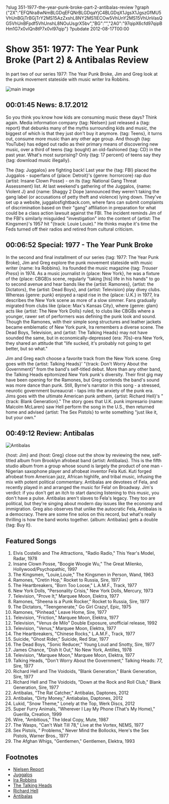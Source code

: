 ?slug 351-1977-the-year-punk-broke-part-2-antibalas-review
?graph {"2X":"EFQNra8wNmBLGDqEFQNrBLGDqaYjC4BLGDqX1JgsX1JgszGfMU5VhUnBGjTrBGjTrY2MS15AzZxshL8NY2MS1lECOw5VhUnY2MS15VhUnVasQG5VhUnBFpdf5VhUnshL8NOuUsgrX5bv","BG":"","2A0":"97qipX6cfd97qipBHm1G7x0vlQn8tP7x0vl97qip"}
?pubdate 2012-08-17T00:00

# Show 351: 1977: The Year Punk Broke (Part 2) & Antibalas Review
In part two of our series 1977: The Year Punk Broke, Jim and Greg look at the punk movement stateside with music writer Ira Robbins. 

![main image](http://static.soundopinions.org/images/2012/1977_part2.jpg)

## 00:01:45 News: 8.17.2012
So you think you know how kids are consuming music these days? Think again. Media information company {tag: Nielsen} just released a {tag: report} that debunks many of the myths surrounding kids and music, the biggest of which is that they just don't buy it anymore. {tag: Teens}, it turns out, consume more music than any other age group. And though {tag: YouTube} has edged out radio as their primary means of discovering new music, over a third of teens {tag: bought} an old-fashioned {tag: CD} in the past year. What's most surprising? Only {tag: 17 percent} of teens say they {tag: download music illegally}.

The {tag: Juggalos} are fighting back! Last year the {tag: FBI} placed the Juggalos - superfans of {place: Detroit}'s {genre: horrorcore} rap duo {artist: Insane Clown Posse} - on its {tag: National Gang Threat Assessment} list. At last weekend's gathering of the Juggalos, {name: Violent J} and {name: Shaggy 2 Dope }announced they weren't taking the gang label (or accusations of petty theft and violence) lying down. They've set up a website, juggalosfightback.com, where fans can submit complaints of discrimination based on their "gang" affiliation in preparation for what could be a class action lawsuit against the FBI. The incident reminds Jim of the FBI's similarly misguided "investigation" into the content of {artist: The Kingsmen}'s 1957 hit "{track: Louie Louie}." He thinks maybe it's time the Feds turned off their radios and retired from cultural criticism.

## 00:06:52 Special: 1977 - The Year Punk Broke
In the second and final installment of our series {tag: 1977: The Year Punk Broke}, Jim and Greg explore the punk movement stateside with music writer {name: Ira Robbins}. Ira founded the music magazine {tag: *Trouser Press*} in 1974. As a music journalist in {place: New York}, he was a fixture of the {place: CBGB}s scene, regularly "taking [his] life in his hands" to go to second avenue and hear bands like the {artist: Ramones}, {artist: the Dictators}, the {artist: Dead Boys}, and {artist: Television} play divey clubs. Whereas {genre: punk} enjoyed a rapid rise in the {place: U.K.} in 1977, Ira describes the New York scene as more of a slow simmer. Fans gradually migrated from clubs like {place: Max's Kansas City}, where {genre: glam} acts like {artist: The New York Dolls} ruled, to clubs like CBGBs where a younger, rawer set of performers was defining the punk look and sound. Though the Ramones, with their simple song structures and leather jackets became emblematic of New York punk, Ira remembers a diverse scene. The Dead Boys, Television, and {artist: The Talking Heads} may not have sounded the same, but in economically-depressed {era: 70s}-era New York, they shared an attitude that "life sucked, it's probably not going to get better, but so what."

Jim and Greg each choose a favorite track from the New York scene. Greg goes with the {artist: Talking Heads}' "{track: Don't Worry About the Government}" from the band's self-titled debut. More than any other band, the Talking Heads epitomized New York punk's diversity. Their first gig may have been opening for the Ramones, but Greg contends the band's sound was more dance than punk. Still, Byrne's narrator in this song - a stressed, neurotic government bureaucrat - taps into the anxiety of the punk era. Jims goes with the ultimate American punk anthem, {artist: Richard Hell}'s "{track: Blank Generation}." The story goes that U.K. punk impresario {name: Malcolm McLaren} saw Hell perform the song in the U.S., then returned home and advised {artist: The Sex Pistols} to write something "just like it, but your own."

## 00:49:12 Review: Antibalas
![Antibalas](http://is4.mzstatic.com/image/thumb/Music7/v4/eb/49/13/eb491308-65a9-8ed7-e15f-373b2e838a9e/source/600x600bb.jpg "3633216/542438584")

{host: Jim} and {host: Greg} close out the show by reviewing the new, self-titled album from Brooklyn afrobeat band {artist: Antibalas}. This is the fifth studio album from a group whose sound is largely the product of one man - Nigerian saxophone player and afrobeat inventor Fela Kuti. Kuti forged afrobeat from American jazz, African highlife, and tribal music, infusing the mix with potent political commentary. Antibalas are devotees of Fela, and recently played in and arranged the music for Fela! on Broadway. Jim's verdict: if you don't get an itch to start dancing listening to this music, you don't have a pulse. Antibalas aren't slaves to Fela's legacy. They too are political, but they're singing about modern day issues like the economy and immigration. Greg also observes that unlike the autocratic Fela, Antibalas is a democracy. There are some fine solos on this record, but what's really thrilling is how the band works together. {album: Antibalas} gets a double {tag: Buy It}.

## Featured Songs
1. Elvis Costello and The Attractions, "Radio Radio," This Year's Model, Radar, 1978
2. Insane Clown Posse, "Boogie Woogie Wu," The Great Milenko, Hollywood/Psychopathic, 1997
3. The Kingsmen, "Louie,Louie," The Kingsmen in Person, Wand, 1963
4. Ramones, "Cretin Hop," Rocket to Russia, Sire, 1977
5. The Heartbreakers, "Born Too Loose," L.A.M.F., Track, 1977
6. New York Dolls, "Personality Crisis," New York Dolls, Mercury, 1973
7. Television, "Prove It," Marquee Moon, Elektra, 1977
8. Ramones, "Sheena is a Punk Rocker," Rocket to Russia, Sire, 1977
9. The Dictators, "Teengenerate," Go Girl Crazy!, Epic, 1975
10. Ramones, "Pinhead," Leave Home, Sire, 1977
11. Television, "Friction," Marquee Moon, Elektra, 1977
12. Television, "Venus de Milo" Double Exposure, unofficial release, 1992
13. Television, "Venus," Marquee Moon, Elektra, 1977
14. The Heartbreakers, "Chinese Rocks," L.A.M.F., Track, 1977
15. Suicide, "Ghost Rider," Suicide, Red Star, 1977
16. The Dead Boys, "Sonic Reducer," Young Loud and Snotty, Sire, 1977
17. James Chance, "Dish It Out," No New York, Antilles, 1978
18. Television, "Marquee Moon," Marquee Moon, Elektra, 1977
19. Talking Heads, "Don't Worry About the Government," Talking Heads: 77, Sire, 1977
20. Richard Hell and The Voidoids, "Blank Generation," Blank Generation, Sire, 1977
21. Richard Hell and The Voidoids, "Down at the Rock and Roll Club," Blank Generation, Sire, 1977
22. Antibalas, "The Rat Catcher," Antibalas, Daptones, 2012
23. Antibalas, "Dirty Money," Antiabalas, Daptones, 2012
24. Lukid, "Snow Theme," Lonely at the Top, Werk Discs, 2012
25. Super Furry Animals, "Wherever I Lay My Phone (That's My Home)," Guerilla, Creation, 1999
26. Wire, "Ambitious," The Ideal Copy, Mute, 1987
27. The Wasps, "Can't Wait Till 78," Live at the Vortex, NEMS, 1977
28. Sex Pistols, " Problems," Never Mind the Bollocks, Here's the Sex Pistols, Warner Bros., 1977
29. The Afghan Whigs, "Gentlemen," Gentlemen, Elektra, 1993

## Footnotes 
- [Nielsen Report](http://www.nielsen.com/us/en/press-room/2012/music-discovery-still-dominated-by-radio--says-nielsen-music-360.html)
- [Juggalos](http://www.huffingtonpost.com/2013/03/08/fbi-gang-files-insane-clown-posse_n_2837064.html)
- [Ira Robbins](http://www.allmusic.com/artist/ira-robbins-mn0001248787/biography)
- [The Talking Heads](http://www.talking-heads.nl/)
- [Richard Hell](http://www.richardhell.com/)
- [Antibalas](http://www.antibalas.com/)
